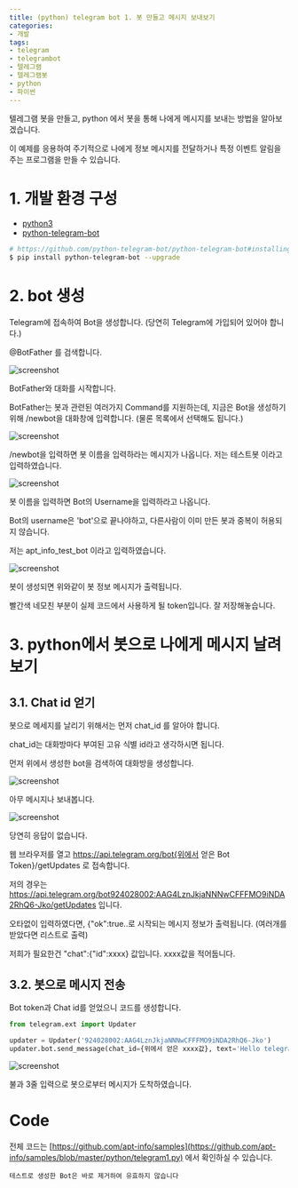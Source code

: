 ```yaml
---
title: (python) telegram bot 1. 봇 만들고 메시지 보내보기
categories:
- 개발
tags:
- telegram
- telegrambot
- 텔레그램
- 텔레그램봇
- python
- 파이썬
---
```


텔레그램 봇을 만들고, python 에서 봇을 통해 나에게 메시지를 보내는 방법을 알아보겠습니다.

이 예제를 응용하여 주기적으로 나에게 정보 메시지를 전달하거나 특정 이벤트 알림을 주는 프로그램을 만들 수 있습니다.

# 1. 개발 환경 구성

- [python3](https://www.python.org/downloads/)
- [python-telegram-bot](https://python-telegram-bot.org)

```bash
# https://github.com/python-telegram-bot/python-telegram-bot#installing
$ pip install python-telegram-bot --upgrade
```

# 2. bot 생성

Telegram에 접속하여 Bot을 생성합니다. (당연히 Telegram에 가입되어 있어야 합니다.)

@BotFather 를 검색합니다.

![screenshot](https://apt-info.github.io/images/2019-09-04-telegram-bot/1.jpg)

BotFather와 대화를 시작합니다.

BotFather는 봇과 관련된 여러가지 Command를 지원하는데, 지금은 Bot을 생성하기위해 /newbot을 대화창에 입력합니다. (물론 목록에서 선택해도 됩니다.)

![screenshot](https://apt-info.github.io/images/2019-09-04-telegram-bot/2.jpg)

/newbot을 입력하면 봇 이름을 입력하라는 메시지가 나옵니다. 저는 테스트봇 이라고 입력하였습니다.

![screenshot](https://apt-info.github.io/images/2019-09-04-telegram-bot/3.jpg)

봇 이름을 입력하면 Bot의 Username을 입력하라고 나옵니다.

Bot의 username은 'bot'으로 끝나야하고, 다른사람이 이미 만든 봇과 중복이 허용되지 않습니다.

저는 apt_info_test_bot 이라고 입력하였습니다.

![screenshot](https://apt-info.github.io/images/2019-09-04-telegram-bot/4.jpg)

봇이 생성되면 위와같이 봇 정보 메시지가 출력됩니다.

빨간색 네모친 부분이 실제 코드에서 사용하게 될 token입니다. 잘 저장해놓습니다.

# 3. python에서 봇으로 나에게 메시지 날려보기

## 3.1. Chat id 얻기

봇으로 메세지를 날리기 위해서는 먼저 chat_id 를 알아야 합니다.

chat_id는 대화방마다 부여된 고유 식별 id라고 생각하시면 됩니다.

먼저 위에서 생성한 bot을 검색하여 대화방을 생성합니다.

![screenshot](https://apt-info.github.io/images/2019-09-04-telegram-bot/5.jpg)

아무 메시지나 보내봅니다.

![screenshot](https://apt-info.github.io/images/2019-09-04-telegram-bot/6.jpg)

당연히 응답이 없습니다.

웹 브라우저를 열고 https://api.telegram.org/bot{위에서 얻은 Bot Token}/getUpdates 로 접속합니다.

저의 경우는 https://api.telegram.org/bot924028002:AAG4LznJkjaNNNwCFFFMO9iNDA2RhQ6-Jko/getUpdates 입니다.

오타없이 입력하였다면, {"ok":true..로 시작되는 메시지 정보가 출력됩니다. (여러개를 받았다면 리스트로 출력)

저희가 필요한건 "chat":{"id":xxxx} 값입니다. xxxx값을 적어둡니다.

## 3.2. 봇으로 메시지 전송

Bot token과 Chat id를 얻었으니 코드를 생성합니다.

```python
from telegram.ext import Updater

updater = Updater('924028002:AAG4LznJkjaNNNwCFFFMO9iNDA2RhQ6-Jko')
updater.bot.send_message(chat_id={위에서 얻은 xxxx값}, text='Hello telegram bot!')
```

![screenshot](https://apt-info.github.io/images/2019-09-04-telegram-bot/7.jpg)

불과 3줄 입력으로 봇으로부터 메시지가 도착하였습니다.

# Code

전체 코드는 [https://github.com/apt-info/samples](https://github.com/apt-info/samples/blob/master/python/telegram1.py) 에서 확인하실 수 있습니다.


```info
테스트로 생성한 Bot은 바로 제거하여 유효하지 않습니다
```